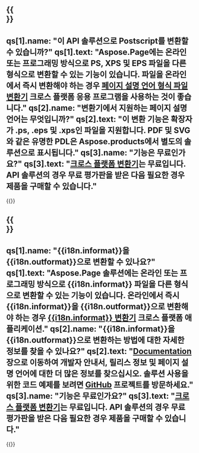 ﻿---
meta: true
translation: true
deploy: false
---

{{<section faq>}}
---
qs[1].name: "이 API 솔루션으로 Postscript를 변환할 수 있습니까?"
qs[1].text: "Aspose.Page에는 온라인 또는 프로그래밍 방식으로 PS, XPS 및 EPS 파일을 다른 형식으로 변환할 수 있는 기능이 있습니다. 파일을 온라인에서 즉시 변환해야 하는 경우 [페이지 설명 언어 형식 파일 변환기](https://products.aspose.app/page/conversion/) 크로스 플랫폼 응용 프로그램을 사용하는 것이 좋습니다."
qs[2].name: "변환기에서 지원하는 페이지 설명 언어는 무엇입니까?"
qs[2].text: "이 변환 기능은 확장자가 .ps, .eps 및 .xps인 파일을 지원합니다. PDF 및 SVG와 같은 유명한 PDL은 Aspose.products에서 별도의 솔루션으로 표시됩니다."
qs[3].name: "기능은 무료인가요?"
qs[3].text: "[크로스 플랫폼 변환기](https://products.aspose.app/page/conversion)는 무료입니다. API 솔루션의 경우 무료 평가판을 받은 다음 필요한 경우 제품을 구매할 수 있습니다."
---

{{<import path="/meta/schemas.md" section="faq">}} 

{{<section faqchild>}}
---
qs[1].name: "{{i18n.informat}}을 {{i18n.outformat}}으로 변환할 수 있나요?"
qs[1].text: "Aspose.Page 솔루션에는 온라인 또는 프로그래밍 방식으로 {{i18n.informat}} 파일을 다른 형식으로 변환할 수 있는 기능이 있습니다. 온라인에서 즉시 {{i18n.informat}}을 {{i18n.outformat}}으로 변환해야 하는 경우 [{{i18n.informat}} 변환기](https://products.aspose.app/page/변환/{{i18n.informatlower}}) 크로스 플랫폼 애플리케이션."
qs[2].name: "{{i18n.informat}}을 {{i18n.outformat}}으로 변환하는 방법에 대한 자세한 정보를 찾을 수 있나요?"
qs[2].text: "[Documentation](https://docs.aspose.com/page/) 장으로 이동하여 개발자 안내서, 릴리스 정보 및 페이지 설명 언어에 대한 더 많은 정보를 찾으십시오. 솔루션 사용을 위한 코드 예제를 보려면 [GitHub](https://github.com/aspose-page) 프로젝트를 방문하세요."
qs[3].name: "기능은 무료인가요?"
qs[3].text: "[크로스 플랫폼 변환기](https://products.aspose.app/page/conversion)는 무료입니다. API 솔루션의 경우 무료 평가판을 받은 다음 필요한 경우 제품을 구매할 수 있습니다."
---

{{<import path="/meta/schemas.md" section="faq">}} 